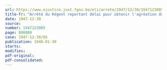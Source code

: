 ```yaml
---
url: https://www.ejustice.just.fgov.be/eli/arrete/1947/12/30/1947123005/justel
title-fr: "Arrêté du Régent reportant délai pour obtenir l'agréation du gouvernement pour les plaines de jeux (abrogé par AM 24-07-1948, art. 11)"
date: 1947-12-30
source:
number: 1947123005
page: 888888
case: 1947-12-30/05
publication: 1948-01-30
starts:
modifies:
pdf-original:
pdf-consolidated:
---
```


